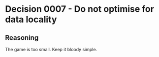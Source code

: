 # Decision 0007 - Do not optimise for data locality

## Reasoning

The game is too small. Keep it bloody simple.
